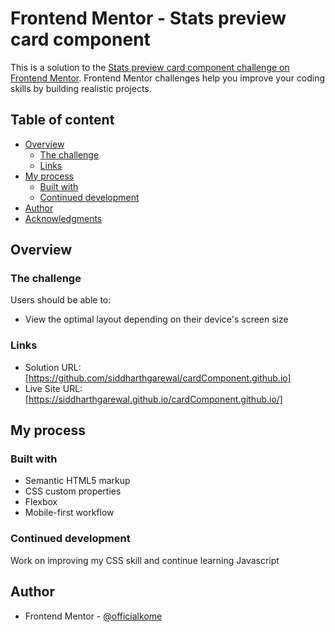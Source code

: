 # Frontend Mentor - Stats preview card component

This is a solution to the [Stats preview card component challenge on Frontend Mentor](https://www.frontendmentor.io/challenges/stats-preview-card-component-8JqbgoU62). Frontend Mentor challenges help you improve your coding skills by building realistic projects.

## Table of content

- [Overview](#overview)
  - [The challenge](#the-challenge)
  - [Links](#links)
- [My process](#my-process)
  - [Built with](#built-with)
  - [Continued development](#continued-development)
- [Author](#author)
- [Acknowledgments](#acknowledgments)

## Overview

### The challenge

Users should be able to:

- View the optimal layout depending on their device's screen size


### Links

- Solution URL: [https://github.com/siddharthgarewal/cardComponent.github.io]
- Live Site URL: [https://siddharthgarewal.github.io/cardComponent.github.io/]

## My process

### Built with

- Semantic HTML5 markup
- CSS custom properties
- Flexbox
- Mobile-first workflow

### Continued development

Work on improving my CSS skill and continue learning Javascript

## Author

- Frontend Mentor - [@officialkome](https://www.frontendmentor.io/profile/officialkome)
